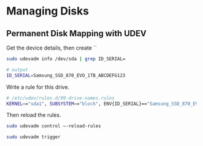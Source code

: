 # Managing Disks

## Permanent Disk Mapping with UDEV

Get the device details, then create ``

```bash
sudo udevadm info /dev/sda | grep ID_SERIAL=

# output
ID_SERIAL=Samsung_SSD_870_EVO_1TB_ABCDEFG123

```

Write a rule for this drive.

```bash
# /etc/udev/rules.d/99-drive-names.rules
KERNEL=="sda1", SUBSYSTEM=="block", ENV{ID_SERIAL}=="Samsung_SSD_870_EVO_1TB_ABCDEFG123", SYMLINK+="virtual-machines"
```

Then reload the rules.

```bash
sudo udevadm control –-reload-rules

sudo udevadm trigger
```
